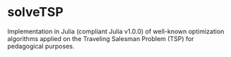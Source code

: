 # solveTSP

Implementation in Julia (compliant Julia v1.0.0) of well-known optimization algorithms applied on the Traveling Salesman Problem (TSP) for pedagogical purposes.
